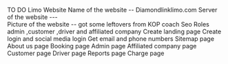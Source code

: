 
TO DO Limo Website 
	Name of the website --   Diamondlinklimo.com 
	Server of the website  ---   
	Picture of the website  -- got some leftovers from KOP coach 
	Seo
	Roles admin ,customer ,driver and affiliated company
	Create landing page
	Create login and social media login
	Get email and phone numbers
	Sitemap page
	About us page
	Booking page
	Admin page
	Affiliated company page
	Customer page
	Driver page
	Reports page
	Charge page